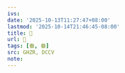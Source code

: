```yaml
---
ivs:
date: '2025-10-13T11:27:47+08:00'
lastmod: '2025-10-14T21:46:45-08:00'
title: 󰙴
url: 󰙴
tags: [畚, 畚]
src: GHZR, DCCV
note:
---
```

